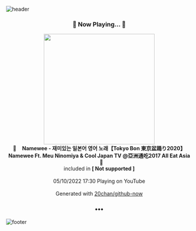 ![header](https://capsule-render.vercel.app/api?type=wave&height=170&section=header&text=Hi.%20I'm%20SHIFT&fontColor=090707&fontAlignX=45&fontAlignY=65&fontSize=100)

<h3 align="center">🎵 Now Playing... 🎵</h3>
<p align="center">
  <a href="https://www.youtube.com/channel/UCFUtqTcgJgRnmZ3tMU6P74Q">
    <img width="300" src="https://yt3.ggpht.com/eSHU5JATWdq4czSGtOfXWeiGILaKWu44_yu9KnYvQWs6rP9Jka8ytH7A9LBlmVKOxOLfvkdM8g=s48-c-k-c0x00ffffff-no-nd-rj">
  </a>
  <br>
  🎵&nbsp&nbsp&nbsp <b>Namewee - 재미있는 일본어 영어 노래【Tokyo Bon 東京盆踊り2020】Namewee Ft. Meu Ninomiya & Cool Japan TV @亞洲通吃2017 All Eat Asia</b> &nbsp&nbsp&nbsp🎵
  <br>
  included in <b>[ Not supported ]</b>
  
  <br />
  <br />
  05/10/2022 17:30 Playing on YouTube
  <br />
  <br />
  Generated with <a href="https://github.com/20chan/github-now">20chan/github-now</a>
</p>

<h3 align="center">•••</h3>

![footer](https://capsule-render.vercel.app/api?type=wave&height=150&section=footer)
